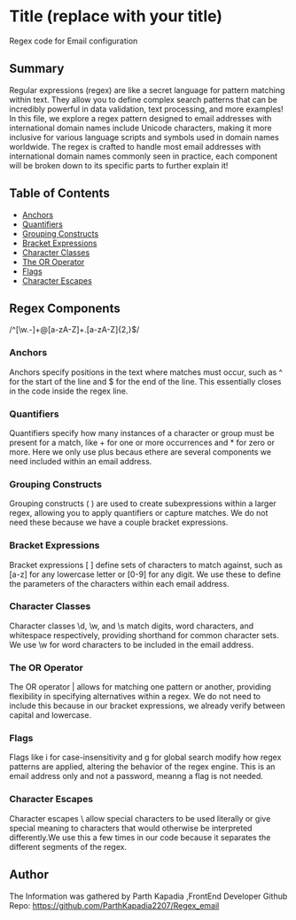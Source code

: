 # Title (replace with your title)
Regex code for Email configuration

## Summary
Regular expressions (regex) are like a secret language for pattern matching within text. They allow you to define complex search patterns that can be incredibly powerful in data validation, text processing, and more examples! In this file, we explore a regex pattern designed to email addresses with international domain names include Unicode characters, making it more inclusive for various language scripts and symbols used in domain names worldwide. The regex is crafted to handle most email addresses with international domain names commonly seen in practice, each component will be broken down to its specific parts to further explain it!

## Table of Contents

- [Anchors](#anchors)
- [Quantifiers](#quantifiers)
- [Grouping Constructs](#grouping-constructs)
- [Bracket Expressions](#bracket-expressions)
- [Character Classes](#character-classes)
- [The OR Operator](#the-or-operator)
- [Flags](#flags)
- [Character Escapes](#character-escapes)

## Regex Components
/^[\w.-]+@[a-zA-Z]+.[a-zA-Z]{2,}$/
### Anchors
Anchors specify positions in the text where matches must occur, such as ^ for the start of the line and $ for the end of the line. This essentially closes in the code inside the regex line.

### Quantifiers
Quantifiers specify how many instances of a character or group must be present for a match, like + for one or more occurrences and * for zero or more. Here we only use plus becaus ethere are several components we need included within an email address.
### Grouping Constructs
Grouping constructs ( ) are used to create subexpressions within a larger regex, allowing you to apply quantifiers or capture matches. We do not need these because we have a couple bracket expressions.
### Bracket Expressions
Bracket expressions [ ] define sets of characters to match against, such as [a-z] for any lowercase letter or [0-9] for any digit. We use these to define the parameters of the characters within each email address.

### Character Classes
Character classes \d, \w, and \s match digits, word characters, and whitespace respectively, providing shorthand for common character sets. We use \w for word characters to be included in the email address.

### The OR Operator
The OR operator | allows for matching one pattern or another, providing flexibility in specifying alternatives within a regex. We do not need to include this because in our bracket expressions, we already verify between capital and lowercase.

### Flags
Flags like i for case-insensitivity and g for global search modify how regex patterns are applied, altering the behavior of the regex engine. This is an email address only and not a password, meanng a flag is not needed.


### Character Escapes
Character escapes \ allow special characters to be used literally or give special meaning to characters that would otherwise be interpreted differently.We use this a few times in our code because it separates the different segments of the regex.

## Author

The Information was gathered by Parth Kapadia ,FrontEnd Developer Github Repo: https://github.com/ParthKapadia2207/Regex_email